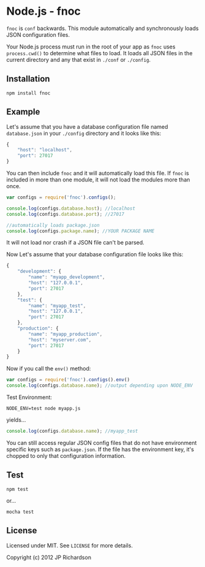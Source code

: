 Node.js - fnoc
=====================

`fnoc` is `conf` backwards. This module automatically and synchronously loads JSON configuration files.

Your Node.js process must run in the root of your app as `fnoc` uses `process.cwd()` to determine what files to load. It loads all JSON files in the current directory and any that exist in `./conf` or `./config`. 



Installation
------------

    npm install fnoc



Example
-------

Let's assume that you have a database configuration file named `database.json` in your `./config` directory and it looks like this:

```javascript
{
    "host": "localhost",
    "port": 27017
}
```

You can then include `fnoc` and it will automatically load this file. If `fnoc` is included in more than one module, it will not load the modules more than once.

```javascript
var configs = require('fnoc').configs();

console.log(configs.database.host); //localhost
console.log(configs.database.port); //27017

//automatically loads package.json
console.log(configs.package.name); //YOUR PACKAGE NAME
```

It will not load nor crash if a JSON file can't be parsed.


Now Let's assume that your database configuration file looks like this:

```javascript
{
    "development": {
        "name": "myapp_development",
        "host": "127.0.0.1",
        "port": 27017
    },
    "test": {
        "name": "myapp_test",
        "host": "127.0.0.1",
        "port": 27017
    },
    "production": {
        "name": "myapp_production",
        "host": "myserver.com",
        "port": 27017
    }
}
```

Now if you call the `env()` method:

```javascript
var configs = require('fnoc').configs().env()
console.log(configs.database.name); //output depending upon NODE_ENV
```

Test Environment:

    NODE_ENV=test node myapp.js

yields...

```javascript
console.log(configs.database.name); //myapp_test
```

You can still access regular JSON config files that do not have environment specific keys such as `package.json`. If the file has the environment key, it's chopped to only that configuration information.



Test
----

    npm test

or...

    mocha test



License
-------

Licensed under MIT. See `LICENSE` for more details.

Copyright (c) 2012 JP Richardson

